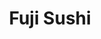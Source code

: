 ---
layout: place
title: "Fuji Sushi"
permalink: /california/turlock/fuji-sushi.html
stateAbbr: CA
stateName: California
cityName: Turlock
seo:
  name: "Fuji Sushi"
  type: Restaurant
  links: null
description: "Fuji Sushi serves delicious sushi in Turlock, California. Try fresh Japanese dishes for a great dining experience. "
place_id: ChIJ-xaP5-IGkYARESVBlG39vUU
photos:
  - name: >-
      places/ChIJ-xaP5-IGkYARESVBlG39vUU/photos/AeeoHcLBs3AGRLhNf1RkDLPrV-fZ_2QYREzvc0Fky5Vc7wq3Y52jB2gpIHtvyvTGH4Qw1PSzWyC2uBP6juK2Qsyqw_tHA0bF8yopVBuDK16qHIAMiNMuOyDUjgf6Om1qN9vCojBGNz9hvAXFJz0eQdb3rAc7SAB3Tg7O-adJQ1J5zCsXmk9O0BiIbD4P-Zl8ryfiXhQTZGzdztxNNv7BVWcvdN66tBwX3UFpGi_QhoYOOnsvcws-BbpCXIuC_WxV2TIkCwfn_IrPR09NpuAU7ktfYTW2olBq_8NiGPAzvdNaINaOSgVy3f2cONeIVz0Wr7_G8ke2zWMzJ7sL-528JaImRE_C2t6u9EXmhLKF8D4YCDsLGJnQcu1NidU0blCq6-H9VGDDOgcEWHzwPKbU4xpPmj-YgpRMd19asTX1hPKxWZY
    widthPx: 4032
    heightPx: 3024
    authorAttributions:
      - displayName: Bill R.
        uri: https://maps.google.com/maps/contrib/105710958452419218308
        photoUri: >-
          https://lh3.googleusercontent.com/a-/ALV-UjX6rlqBqB9hkqjgcS5Spv1N6ktSjAS4oEy8Yk6dcf2-wHyU8heQ=s100-p-k-no-mo
    flagContentUri: >-
      https://www.google.com/local/imagery/report/?cb_client=maps_api_places.places_api&image_key=!1e10!2sCIHM0ogKEICAgICm46TmTg&hl=en-US
    googleMapsUri: >-
      https://www.google.com/maps/place//data=!3m4!1e2!3m2!1sCIHM0ogKEICAgICm46TmTg!2e10!4m2!3m1!1s0x809106e2e78f16fb:0x45bdfd6d94412511
  - name: >-
      places/ChIJ-xaP5-IGkYARESVBlG39vUU/photos/AeeoHcI-A3AwHc0mhHN4n05LdxQqPS4vDraAaCpGC0ITqV42SGzFM1Rjl1UOhQnK6V2KN7FT2zo6w7TDnWJkVUH9RssRFjeQm37VYsFKzz_s_Lt2_mM7xw9Cm1aaga0lulZ6mY2VN7uqbAOj4nedwpH-kWtIyt4TSjQx9TfcHYkULhseEXb83nr9VcokVli4iK9dzNGYDP-WIij0ikMMwwDRA2RoBubLljs75zp0YZtWPiXwqYtv10hhYoRo2bB7J4noRPnobeuMtA-19CdyvoWXxrNQGaDYLVhgfUDbp4KXmZAT9emuXB6IaucqsVEA8wtN-P8vZ4sZbj1p1pes6TKtQ-3BnkWYTPP45eckohDSAErdOxQjRq5ue4lQE2BMedBTLQkwCizM4eLWlYWV23dnXQ7dAP336WObz1f4W_o7OqKdCbwr
    widthPx: 3024
    heightPx: 4032
    authorAttributions:
      - displayName: Kevin Cox
        uri: https://maps.google.com/maps/contrib/103847898743500497343
        photoUri: >-
          https://lh3.googleusercontent.com/a-/ALV-UjXPxzbAU-R081FRHkWc1_S68upnW0OuKANQutFDtKtjkfGbNwFJ=s100-p-k-no-mo
    flagContentUri: >-
      https://www.google.com/local/imagery/report/?cb_client=maps_api_places.places_api&image_key=!1e10!2sCIHM0ogKEICAgMDInKSlpQE&hl=en-US
    googleMapsUri: >-
      https://www.google.com/maps/place//data=!3m4!1e2!3m2!1sCIHM0ogKEICAgMDInKSlpQE!2e10!4m2!3m1!1s0x809106e2e78f16fb:0x45bdfd6d94412511
  - name: >-
      places/ChIJ-xaP5-IGkYARESVBlG39vUU/photos/AeeoHcJUIWqt3k-LoGCzxlLd5t8uz7IDIWJfEMeA40P-Y1J2G3nqc-skBs0z3X6J-APghIC4bUqZsXc0k3GVv83t6tafoHcJGdzqPYaCFPTixLjhFD4dq9K7cBCvijDJG_Clx_nbdi6AYg7gjFJUQ2bbna99bGbdE7_ETXvUZWmeEOSA3WS4eHVKuzmU_2uNXG5KUM8wxJ3QDGlLLNQfmtMyLSoXjDzc8nw7jbYAtBm4cPUE-aoxABkxLgVU3VvfxogDq2bRN0piqVNmpWfq5JULzE9-sqhEisUyPpPPltSNP5_3sohCLlbI5foaTICDWaRm8YBOkQ7_VYKf96iyYDhZM-ZrfQL9tOGPZMPW3dNmSiRdVbQJgUkI_g9jgF-jIi4pxk8Y7TK3zbJBboP1XhZvaZmZ2T4QK0EJIOTiqgWZHcVqhw
    widthPx: 4032
    heightPx: 3024
    authorAttributions:
      - displayName: Bill R.
        uri: https://maps.google.com/maps/contrib/105710958452419218308
        photoUri: >-
          https://lh3.googleusercontent.com/a-/ALV-UjX6rlqBqB9hkqjgcS5Spv1N6ktSjAS4oEy8Yk6dcf2-wHyU8heQ=s100-p-k-no-mo
    flagContentUri: >-
      https://www.google.com/local/imagery/report/?cb_client=maps_api_places.places_api&image_key=!1e10!2sCIHM0ogKEICAgICm46TmDg&hl=en-US
    googleMapsUri: >-
      https://www.google.com/maps/place//data=!3m4!1e2!3m2!1sCIHM0ogKEICAgICm46TmDg!2e10!4m2!3m1!1s0x809106e2e78f16fb:0x45bdfd6d94412511
  - name: >-
      places/ChIJ-xaP5-IGkYARESVBlG39vUU/photos/AeeoHcImpxjpofbIcoV-rir7pGqCT2S7CpXqiOfMtBgSEdtsULuG5n74bQHc1ZDy8APxuQE93_0fwBFC8n5y8M_2ynKl9Jq1Eb9bnR9WxhPjxJnsi5VZzo-_grDyJL8cVb8HC15Y9YB9gEUbTEFO1G9X8_rMNX7o9R0fe0MmJzITcs1AFlnQX_ZR4uHG0iqA1hVfWcBNLsYh88SZmuxm6FKublUD0vLkLDrTWf5Ksv_dLnbzCwHPi1Z_lAuQODwUt24igodF_qRuGYDTsrnx1kEsvlwPAqsGaurbSJQVOq83IxV_sapSTlPQD1UX8w99-0w53RSP9xT0uHBk5EknII9uRo2j3E6S9T3Z_zg53teJxiRz8xS8QVxko1qA4QMfRCdGWEf01pRqh1BzuOBHKEynBeh2C7GU4dAKK3R4bMJCPIdRVg
    widthPx: 3600
    heightPx: 4800
    authorAttributions:
      - displayName: Nelson Leite
        uri: https://maps.google.com/maps/contrib/106061468682410563498
        photoUri: >-
          https://lh3.googleusercontent.com/a-/ALV-UjVJ3RC6Dc3E7U_smh_gVm_-uE0xAoZhe_C-l05zUkeZx__L-9U8=s100-p-k-no-mo
    flagContentUri: >-
      https://www.google.com/local/imagery/report/?cb_client=maps_api_places.places_api&image_key=!1e10!2sCIHM0ogKEICAgIDb06SlCg&hl=en-US
    googleMapsUri: >-
      https://www.google.com/maps/place//data=!3m4!1e2!3m2!1sCIHM0ogKEICAgIDb06SlCg!2e10!4m2!3m1!1s0x809106e2e78f16fb:0x45bdfd6d94412511
  - name: >-
      places/ChIJ-xaP5-IGkYARESVBlG39vUU/photos/AeeoHcJSby1C8HyaxA01uFAHCIbrV_qhQgoiu2_d8gDjCI2kJVmg5nRx9BA8LmA3B401ZUkqS0NgeI223zCSUgUoYPCLFMHBMKYuWdKvPULd-70n-uL3vyva098WspKfnNgM8avxITzOkS232qxHgYLtMqirGNuaqLa9YrV39APN-zevZT2OT9D-mZdD7uSS8bdJ_nnECaTKv7fEcjkKTeo4e-dlrdj9jz1UHZOFbMkRa_eY7yylksCBKAeukZX7YUzk5npQqqDVVjRem2vCGkJiHb9VQs5apRzr2wmFTe0ZGb3qPKEQ-_0XtD9VLo3Epk3_l8vxl5ISTtShv_4tbi09MfZfL90NxHOLoTEHRnhaQ3V2SpdVPbUFjgPpd2amgXXWS9x75CMOwgL0RscQoMlxUBbLSGpSZlrZKJUaPpKx5xk
    widthPx: 3600
    heightPx: 4800
    authorAttributions:
      - displayName: Kevin Cox
        uri: https://maps.google.com/maps/contrib/103847898743500497343
        photoUri: >-
          https://lh3.googleusercontent.com/a-/ALV-UjXPxzbAU-R081FRHkWc1_S68upnW0OuKANQutFDtKtjkfGbNwFJ=s100-p-k-no-mo
    flagContentUri: >-
      https://www.google.com/local/imagery/report/?cb_client=maps_api_places.places_api&image_key=!1e10!2sCIHM0ogKEICAgMDInKSlJQ&hl=en-US
    googleMapsUri: >-
      https://www.google.com/maps/place//data=!3m4!1e2!3m2!1sCIHM0ogKEICAgMDInKSlJQ!2e10!4m2!3m1!1s0x809106e2e78f16fb:0x45bdfd6d94412511
  - name: >-
      places/ChIJ-xaP5-IGkYARESVBlG39vUU/photos/AeeoHcJZuJS6HiAAfvTtxNOj5dr3Lw8NP4wEEJkqq-QPDWjnjCKnoGZxFcG4BK7toaFQdwdOdh4vWyP1_HTZgRNxFbJCpGmYwby6uKHlMFlKLKzdfGjauhmgMjoWh2CuRhb-2uE5R6DWeSzQnys4ITz9a2cKVfKrRx8YBizeEyHPJxfR4wAFxDgbj-U_gl-0KdHPReVk9bxkFgaCsutQqXTW1iDj38vnLn1tibnwmizxnZ0K7B6OSKb4WG1DTdlXRzB-EBDaWLFloZJ9q07zNGPZwGUaB6ncutRXUabNMoGQf8uyLVlqjXM8f7ZlxC3_aLoN3bVkSQH70CiKF2okds8n2UHGnA2j-DXm4O3vbsBJRuJV-3ofC520UGQIE8jCVWmaC3tIqnLUdzcfGbqqT4EgkzqFqexKkINOR0oJ7YD1fs74Z6c
    widthPx: 4032
    heightPx: 3024
    authorAttributions:
      - displayName: Danny Guzman
        uri: https://maps.google.com/maps/contrib/101145264174531400561
        photoUri: >-
          https://lh3.googleusercontent.com/a-/ALV-UjUe1K5eQeZvLAFTQenUZTrKrWxVFKcH23SMbA4HFRVyRe-CrXIE=s100-p-k-no-mo
    flagContentUri: >-
      https://www.google.com/local/imagery/report/?cb_client=maps_api_places.places_api&image_key=!1e10!2sCIHM0ogKEICAgIDN7JudqgE&hl=en-US
    googleMapsUri: >-
      https://www.google.com/maps/place//data=!3m4!1e2!3m2!1sCIHM0ogKEICAgIDN7JudqgE!2e10!4m2!3m1!1s0x809106e2e78f16fb:0x45bdfd6d94412511
  - name: >-
      places/ChIJ-xaP5-IGkYARESVBlG39vUU/photos/AeeoHcIeoifPK-29Ig-NQ4WBo3MYF7d9EsnfnVji5qcEZhi-E24ohRcpTlxzxp9B6t_Y9KpbSu-oukx1J292_6Xb-T8uI5OTVTNwP8f_s-pFDZSn43chyalDqlDUapjBlLuJFf9jVHs3bvFrctNqLjQtLxlnTpLNeduGoriUkdKZMsuGcRQG6Mwo7JQj1SAExr3d9M7OgIEZVqe4tcgEijy3-IK3R63x28e9WH3yPHVWAi42U1UCC2zNCMphoBu5aJdAwRMnAgpuZUH0XSH11cHsXdHko_sBCNtERFyI1wQKcv5j2GsAU7t2xmyZIa1WDW80yRhFEt1Pe66DguuBZBTNRRAugZGx3g2v8hTpxqH3vp2AIkV0Kea6H05pO8rVDXXgyqtBTabuAKbFbPwUuhvyBEjg9RTcW3bf2C2ZFkGYAR9lUg
    widthPx: 3024
    heightPx: 4032
    authorAttributions:
      - displayName: J Flores
        uri: https://maps.google.com/maps/contrib/100695157707262086848
        photoUri: >-
          https://lh3.googleusercontent.com/a-/ALV-UjWgDj3LQByPt6fsgCy60nKQAdswYfehrn6SJ9HBxKWp8umroOc=s100-p-k-no-mo
    flagContentUri: >-
      https://www.google.com/local/imagery/report/?cb_client=maps_api_places.places_api&image_key=!1e10!2sCIHM0ogKEICAgIDHreelFQ&hl=en-US
    googleMapsUri: >-
      https://www.google.com/maps/place//data=!3m4!1e2!3m2!1sCIHM0ogKEICAgIDHreelFQ!2e10!4m2!3m1!1s0x809106e2e78f16fb:0x45bdfd6d94412511
  - name: >-
      places/ChIJ-xaP5-IGkYARESVBlG39vUU/photos/AeeoHcLp3LSGmRY9NnaavpZNWg_M3LzGvOSlkYVeE_nLc_Q2ntHvBsuB37SY2te50Jtrp9YPRkM4-DEk7fY8IXR_qwquYsCwqrXH9ofRZgRBqrZccRreJfF3RpANqa835Cj8EsTNipapJPF3-SOeCJs5HbPk-KuhPP79sEBoLm5jr0TplHc39-JU0SYm6v8UfhF6MACEnmTQGapPJ3cr5qAgW9XpmgnfrTNrgjuJFjsf8kIr7m9lULttjndG-9rNFrx5Wr5LB0XBROuuRFRdNB26Bol7hutrDflbbyomCav-pS_VmrK43zG28QK1DeQqpc0eZ6ui6Gi909w1SFmh8jAKowbEzaGA6vYxonAwpQSEw6sv6GOmouAbKDGT9WgMpAi5wiGx47ZEXj8RDYkgqBdTM1PS2oTp5X6i5KK0f8ac-e2D_g
    widthPx: 4032
    heightPx: 2268
    authorAttributions:
      - displayName: Jane Nguyen
        uri: https://maps.google.com/maps/contrib/103144905954586435941
        photoUri: >-
          https://lh3.googleusercontent.com/a-/ALV-UjWeJSvP4DxY7LLpdNATqY_cCL0Wfkt8jguSrLe0Qe490ZS-xC2m=s100-p-k-no-mo
    flagContentUri: >-
      https://www.google.com/local/imagery/report/?cb_client=maps_api_places.places_api&image_key=!1e10!2sCIHM0ogKEICAgIDB_smpIQ&hl=en-US
    googleMapsUri: >-
      https://www.google.com/maps/place//data=!3m4!1e2!3m2!1sCIHM0ogKEICAgIDB_smpIQ!2e10!4m2!3m1!1s0x809106e2e78f16fb:0x45bdfd6d94412511
  - name: >-
      places/ChIJ-xaP5-IGkYARESVBlG39vUU/photos/AeeoHcIvGteL3p9nzITgugi3RWUX-Q-0Vrav1SQbcv0D_qqtvIPC1jjB33ZgVCpPpmUkBy84NCI0sn6EALEZj0aAnrEHH-V0P6NNuDbectnMAI9aQl0fqDF1OS_4o57e-uGiD7SchJzUltEwLzbFLHOpoNTdQ79A_sqjNLjaRb4y_MXI4dVJekqa2hK8F_e5ScfgpC8vb1J2EeiD-JWyD6abYnKwl1SmxBgAOUF3C4gUeopt2pkipMfqcLI04-lXmkDixUAKV1F616TqPx_nFK4vmhiU2Zxc0pKDhdDCSsayxUqXOxgWxNS4ZrJk6_nV-MHaHLKLU5nva3ciEVrnJq-QYRJU5aUQuNeoT-zRvnOHae8wsk3V6ByWmyI4I798mbaqtArN7WDM4zzH9MbzS_8e0s7jCHjeBRmd88hUFqxSb2c
    widthPx: 3600
    heightPx: 4800
    authorAttributions:
      - displayName: Kevin Cox
        uri: https://maps.google.com/maps/contrib/103847898743500497343
        photoUri: >-
          https://lh3.googleusercontent.com/a-/ALV-UjXPxzbAU-R081FRHkWc1_S68upnW0OuKANQutFDtKtjkfGbNwFJ=s100-p-k-no-mo
    flagContentUri: >-
      https://www.google.com/local/imagery/report/?cb_client=maps_api_places.places_api&image_key=!1e10!2sCIHM0ogKEICAgMDInKSlZQ&hl=en-US
    googleMapsUri: >-
      https://www.google.com/maps/place//data=!3m4!1e2!3m2!1sCIHM0ogKEICAgMDInKSlZQ!2e10!4m2!3m1!1s0x809106e2e78f16fb:0x45bdfd6d94412511
  - name: >-
      places/ChIJ-xaP5-IGkYARESVBlG39vUU/photos/AeeoHcIzywpJ9A1Lx5kxNB8AW9dFv1AKdZYTvh2jOJ_Ykh-Pvx-UjEhVEXdrp-IpAN6E1-3a0zsyn2DJvuokTDHP8KT0Jwc_NEUhBEZe7nO3qkzjAplNg1CpDGEz7MQ4yx8CszWBFbR4XcFZGg7eBcJNhU_dyXIOEMjCoSdRqcto3mpHATlYcbxz2tZideSbIRG1oNyVstfwKtqLvtsqYFi7H9IG3v3Htq0fhqnXBWXxMCm_e4uOy7REtOvu3LfGMVRpkKk6Ahwx44I64FlEKZA9S_03VS-uGkDt5d0Zbm_vOSQ0R0N0wAC9snKjnfQ3xxolxZNS2BtXeGpaYM915NSUrxMVtKYjgsNtcxRMVyZijqI3y9br-vFiMFPKGuHlfsYFadUeOv8hwp8hWXCQ0gnir1GwddWzqnNx7bpC-tbeVLbjWm7c
    widthPx: 4128
    heightPx: 2322
    authorAttributions:
      - displayName: juan g
        uri: https://maps.google.com/maps/contrib/112500126207562389200
        photoUri: >-
          https://lh3.googleusercontent.com/a/ACg8ocIGwlcjJaoGzpMECK_l7prlDDrgXE_XL0L3t9nA8xz5y7y6jw=s100-p-k-no-mo
    flagContentUri: >-
      https://www.google.com/local/imagery/report/?cb_client=maps_api_places.places_api&image_key=!1e10!2sCIHM0ogKEICAgIDEsMDJygE&hl=en-US
    googleMapsUri: >-
      https://www.google.com/maps/place//data=!3m4!1e2!3m2!1sCIHM0ogKEICAgIDEsMDJygE!2e10!4m2!3m1!1s0x809106e2e78f16fb:0x45bdfd6d94412511
address: 2022 W Monte Vista Ave, Turlock, CA 95382, USA
street: 2022 W Monte Vista Ave
city: Turlock
state: CA
zip: '95382'
country: USA
neighborhood: null
latitude: '37.521439'
longitude: '-120.872925'
accessibility_options:
  wheelchairAccessibleParking: true
  wheelchairAccessibleEntrance: true
  wheelchairAccessibleRestroom: true
  wheelchairAccessibleSeating: true
business_status: OPERATIONAL
name: Fuji Sushi
google_maps_links:
  directionsUri: >-
    https://www.google.com/maps/dir//''/data=!4m7!4m6!1m1!4e2!1m2!1m1!1s0x809106e2e78f16fb:0x45bdfd6d94412511!3e0
  placeUri: https://maps.google.com/?cid=5025451406295901457
  writeAReviewUri: >-
    https://www.google.com/maps/place//data=!4m3!3m2!1s0x809106e2e78f16fb:0x45bdfd6d94412511!12e1
  reviewsUri: >-
    https://www.google.com/maps/place//data=!4m4!3m3!1s0x809106e2e78f16fb:0x45bdfd6d94412511!9m1!1b1
  photosUri: >-
    https://www.google.com/maps/place//data=!4m3!3m2!1s0x809106e2e78f16fb:0x45bdfd6d94412511!10e5
primary_type: Japanese Restaurant
opening_hours:
  regular: null
  current: null
secondary_opening_hours:
  regular:
    weekdayDescriptions: null
    type: null
  current:
    weekdayDescriptions: null
    type: null
phone: null
price_level: null
price_range: null
rating: null
rating_count: 0
website: null
reviews: null
parking_options: null
payment_options: null
allow_dogs: null
curbside_pickup: null
delivery: null
dine_in: null
good_for_children: null
good_for_groups: null
good_for_sports: null
live_music: null
menu_for_children: null
outdoor_seating: null
reservable: null
restroom: null
serves_beer: null
serves_breakfast: null
serves_brunch: null
serves_cocktails: null
serves_coffee: null
serves_dinner: null
serves_dessert: null
serves_lunch: null
serves_vegetarian_food: null
serves_wine: null
takeout: null
update_category: essentials
summary: null

---